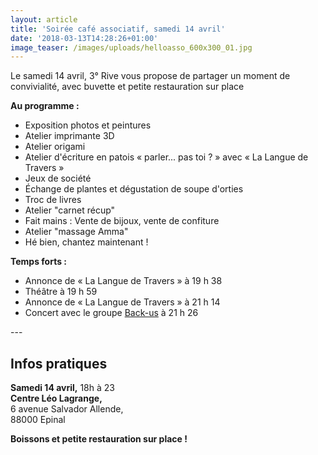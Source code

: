 ```yaml
---
layout: article
title: 'Soirée café associatif, samedi 14 avril'
date: '2018-03-13T14:28:26+01:00'
image_teaser: /images/uploads/helloasso_600x300_01.jpg
---
```

Le samedi 14 avril, 3° Rive vous propose de partager un moment de convivialité, avec buvette et petite restauration sur place

**Au programme :**

* Exposition photos et peintures
* Atelier imprimante 3D
* Atelier origami
* Atelier d'écriture en patois « parler... pas toi ? » avec « La Langue de Travers »
* Jeux de société
* Échange de plantes et dégustation de soupe d'orties
* Troc de livres
* Atelier "carnet récup"
* Fait mains : Vente de bijoux, vente de confiture
* Atelier "massage Amma"
* Hé bien, chantez maintenant !

**Temps forts :**

* Annonce de « La Langue de Travers » à 19 h 38
* Théâtre à 19 h 59
* Annonce de « La Langue de Travers » à 21 h 14
* Concert avec le groupe [Back-us](https://www.facebook.com/BACK-US-1694661394090435/) à 21 h 26

\---

## Infos pratiques

**Samedi 14 avril,** 18h à 23\
**Centre Léo Lagrange,**\
6 avenue Salvador Allende, \
88000 Epinal

**Boissons et petite restauration sur place !**
